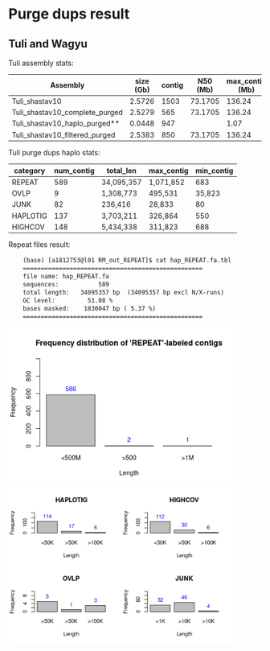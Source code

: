 # Purge dups result

## Tuli and Wagyu

Tuli assembly stats:

| Assembly                       | size (Gb) | contig | N50 (Mb) | max_contig (Mb) | QV      |
|--------------------------------|-----------|--------|----------|-----------------|---------|
| Tuli_shastav10                 | 2.5726    | 1503   | 73.1705  | 136.24          | 41.0187 |
| Tuli_shastav10_complete_purged | 2.5279    | 565    | 73.1705  | 136.24          | 41.8958 |
| Tuli_shastav10_haplo_purged**  | 0.0448    | 947    |          | 1.07            |         |
| Tuli_shastav10_filtered_purged | 2.5383    | 850    | 73.1705  | 136.24          | 41.5655 |


Tuli purge dups haplo stats:

| category | num_contig | total_len  | max_contig | min_contig |
|----------|------------|------------|------------|------------|
| REPEAT   | 589        | 34,095,357 | 1,071,852  | 683        |
| OVLP     | 9          | 1,308,773  | 495,531    | 35,823     |
| JUNK     | 82         | 236,416    | 28,833     | 80         |
| HAPLOTIG | 137        | 3,703,211  | 326,864    | 550        |
| HIGHCOV  | 148        | 5,434,338  | 311,823    | 688        |

Repeat files result:

        (base) [a1812753@l01 RM_out_REPEAT]$ cat hap_REPEAT.fa.tbl
        ==================================================
        file name: hap_REPEAT.fa            
        sequences:           589
        total length:   34095357 bp  (34095357 bp excl N/X-runs)
        GC level:         51.08 %
        bases masked:    1830047 bp ( 5.37 %)
        ==================================================

<img src="https://github.com/plnspineda/pln_public/blob/pln/images/purge_dups/T_%20Rplot_repeat.png" width="450" />

<img src="https://github.com/plnspineda/pln_public/blob/pln/images/purge_dups/T_Rplot_haps.png" width="450" />
